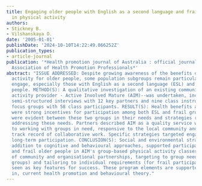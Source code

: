 ```yaml
---
title: Engaging older people with English as a second language and frail older people
  in physical activity
authors:
- Stickney B.
- Vilshanskaya O.
date: '2005-01-01'
publishDate: '2024-10-10T14:22:49.866252Z'
publication_types:
- article-journal
publication: '*Health promotion journal of Australia : official journal of Australian
  Association of Health Promotion Professionals*'
abstract: "ISSUE ADDRESSED: Despite growing awareness of the benefits of physical
  activity for older people, some population subgroups remain particularly hard to
  engage, especially those with English as a second language (ESL) and frail older
  people. METHOD(S): A qualitative investigation of an existing community-based physical
  activity provider - Active Involved Mature (AIM)--was undertaken, including in-depth,
  semi-structured interviews with 12 key partners and nine class instructors, and
  focus groups with 58 class participants. RESULT(S): Health benefits and social factors
  were strong incentives for participation among both ESL and frail groups. Some differences
  were evident between these two groups in their needs and strategies reported as
  addressing these needs. Partners described AIM as a quality service with a commitment
  to working with groups in need, responsive to the local community and with a good
  track record of collaborative work. Specific strategies targeted engagement and
  long-term participation. CONCLUSION(S): Social and environmental strategies, in
  addition to cognitive and behavioural approaches, supported participation of ESL
  and frail older people in AIM's group-based physical activity classes. Development
  of community and organisational partnerships, targeting to group needs (for ESL
  groups) and tailoring to individual requirements (for frail participants) were also
  seen as key features for success. These program elements are supported by, and grounded
  in, current health promotion and behavioural theory."
---
```

